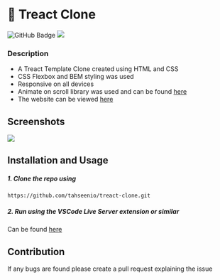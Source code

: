 # 🦸 Treact Clone

<img src="https://img.shields.io/github/deployments/tahseenio/treact-clone/github-pages" alt="GitHub Badge"> <img src="https://img.shields.io/github/repo-size/tahseenio/treact-clone">


### Description
- A Treact Template Clone created using HTML and CSS
- CSS Flexbox and BEM styling was used
- Responsive on all devices
- Animate on scroll library was used and can be found [here](https://michalsnik.github.io/aos/)
- The website can be viewed [here](https://treact-clone.vercel.app/)

## Screenshots

<img src="https://i.imgur.com/h2fImJJ.png">

## Installation and Usage

##### 1. Clone the repo using

`https://github.com/tahseenio/treact-clone.git`

##### 2. Run using the VSCode Live Server extension or similar

Can be found [here](https://marketplace.visualstudio.com/items?itemName=ritwickdey.LiveServer)

## Contribution

<p>If any bugs are found please create a pull request explaining the issue</p>
